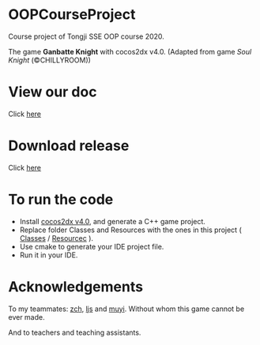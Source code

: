 # OOPCourseProject
Course project of Tongji SSE OOP course 2020.

The game **Ganbatte Knight** with cocos2dx v4.0.
(Adapted from game *Soul Knight* (©CHILLYROOM))

# View our doc
Click [here](Agenda/doc.md)

# Download release
Click [here](https://github.com/PlusOneZ/OOPCourseProject/releases)

# To run the code
* Install [cocos2dx v4.0](https://www.cocos.com/cocos2dx), and generate a C++ game project.  
* Replace folder Classes and Resources with the ones in this project ( [Classes](Classes) / [Resourcec](Resources) ).
* Use cmake to generate your IDE project file.
* Run it in your IDE.

# Acknowledgements
To my teammates: [zch](https://github.com/1918190), [ljs](https://github.com/LJSRabbit) and [muyi](https://github.com/muyi-TJ). Without whom this game cannot be ever made.

And to teachers and teaching assistants.

